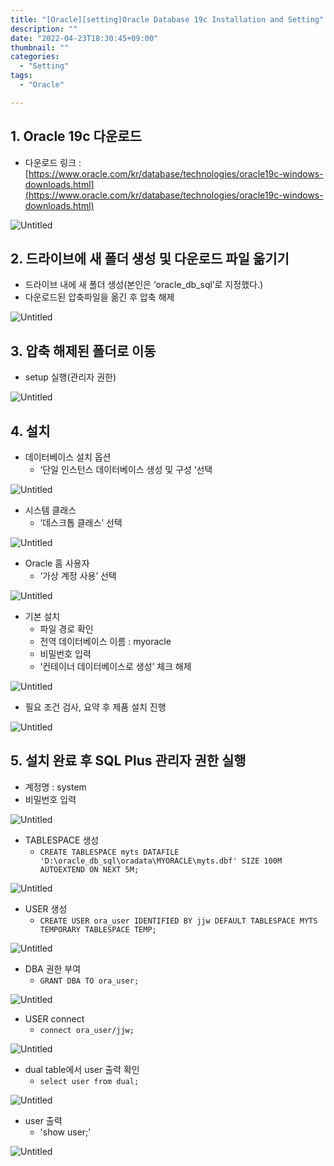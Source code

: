 ```yaml
---
title: "[Oracle][setting]Oracle Database 19c Installation and Setting"
description: ""
date: "2022-04-23T18:30:45+09:00"
thumbnail: ""
categories:
  - "Setting"
tags:
  - "Oracle"

---
```

<!--more-->

## 1. Oracle 19c 다운로드

- 다운로드 링크 : [https://www.oracle.com/kr/database/technologies/oracle19c-windows-downloads.html](https://www.oracle.com/kr/database/technologies/oracle19c-windows-downloads.html)

![Untitled](/images/setting_images/oracle_database_19c_setting/Untitled.png)

## 2. 드라이브에 새 폴더 생성 및 다운로드 파일 옮기기

- 드라이브 내에 새 폴더 생성(본인은 ‘oracle_db_sql’로 지정했다.)
- 다운로드된 압축파일을 옮긴 후 압축 해제

![Untitled](/images/setting_images/oracle_database_19c_setting/Untitled_1.png)

## 3. 압축 해제된 폴더로 이동

- setup 실행(관리자 권한)

![Untitled](/images/setting_images/oracle_database_19c_setting/Untitled_2.png)

## 4. 설치

- 데이터베이스 설치 옵션
    - ‘단일 인스턴스 데이터베이스 생성 및 구성 ‘선택

![Untitled](/images/setting_images/oracle_database_19c_setting/Untitled_3.png)

- 시스템 클래스
    - ‘데스크톱 클래스’ 선택

![Untitled](/images/setting_images/oracle_database_19c_setting/Untitled_4.png)

- Oracle 홈 사용자
    - ‘가상 계정 사용’  선택

![Untitled](/images/setting_images/oracle_database_19c_setting/Untitled_5.png)

- 기본 설치
    - 파일 경로 확인
    - 전역 데이터베이스 이름 : myoracle
    - 비밀번호 입력
    - ‘컨테이너 데이터베이스로 생성’ 체크 해제

![Untitled](/images/setting_images/oracle_database_19c_setting/Untitled_6.png)

- 필요 조건 검사, 요약 후 제품 설치 진행

![Untitled](/images/setting_images/oracle_database_19c_setting/Untitled_7.png)

## 5. 설치 완료 후 SQL Plus 관리자 권한 실행

- 계정명 : system
- 비밀번호 입력

![Untitled](/images/setting_images/oracle_database_19c_setting/Untitled_8.png)

- TABLESPACE 생성
    - `CREATE TABLESPACE myts DATAFILE 'D:\oracle_db_sql\oradata\MYORACLE\myts.dbf' SIZE 100M AUTOEXTEND ON NEXT 5M;`

![Untitled](/images/setting_images/oracle_database_19c_setting/Untitled_9.png)

- USER 생성
    - `CREATE USER ora_user IDENTIFIED BY jjw DEFAULT TABLESPACE MYTS TEMPORARY TABLESPACE TEMP;`

![Untitled](/images/setting_images/oracle_database_19c_setting/Untitled_10.png)

- DBA 권한 부여
    - `GRANT DBA TO ora_user;`

![Untitled](/images/setting_images/oracle_database_19c_setting/Untitled_11.png)

- USER connect
    - `connect ora_user/jjw;`

![Untitled](/images/setting_images/oracle_database_19c_setting/Untitled_12.png)

- dual table에서 user 출력 확인
    - `select user from dual;`

![Untitled](/images/setting_images/oracle_database_19c_setting/Untitled_13.png)

- user 출력
    - 'show user;'

![Untitled](/images/setting_images/oracle_database_19c_setting/Untitled_14.PNG)